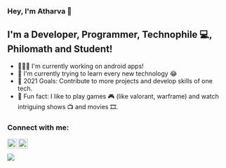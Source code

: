 ### Hey, I'm Atharva 👋

## I'm a Developer, Programmer, Technophile 💻, Philomath and Student!
- 👨🏽‍💻 I'm currently working on android apps!
- 🧐 I'm currently trying to learn every new technology 😂
- 🥅 2021 Goals: Contribute to more projects and develop skills of one tech.
- 📓 Fun fact: I like to play games 🎮 (like valorant, warframe) and watch intriguing shows 📺 and movies 🎞. 

### Connect with me:

[<img align="left" alt="iatharva_ | Twitter" width="22px" src="https://cdn.jsdelivr.net/npm/simple-icons@v3/icons/twitter.svg" />][twitter]
[<img align="left" alt="Atharva I | linkedin" width="22px" src="https://cdn.jsdelivr.net/npm/simple-icons@v3/icons/linkedin.svg" />][linkedin]

<br />

[twitter]: https://twitter.com/iatharva_ 
[linkedin]: https://www.linkedin.com/in/iatharva/

<br />

<img src="https://github-readme-stats.vercel.app/api?username=iatharva&&show_icons=true&title_color=ffffff&icon_color=9a8a7a&text_color=daf7dc&bg_color=2b2b2b">
